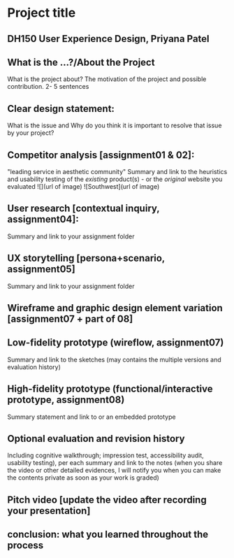 # Project title
## DH150 User Experience Design, Priyana Patel 

## What is the ...?/About the Project 
What is the project about? The motivation of the project and possible contribution. 2- 5 sentences 

## Clear design statement: 
What is the issue and Why do you think it is important to resolve that issue by your project? 

## Competitor analysis [assignment01 & 02]:
"leading service in aesthetic community" 
Summary and link to the heuristics and usability testing of the *existing* product(s) - or the *original* website you evaluated
![](url of image)
![Southwest](url of image) 

## User research [contextual inquiry, assignment04]:
Summary and link to your assignment folder

## UX storytelling [persona+scenario, assignment05]
Summary and link to your assignment folder

## Wireframe and graphic design element variation [assignment07 + part of 08]

## Low-fidelity prototype (wireflow, assignment07)
Summary and link to the sketches (may contains the multiple versions and evaluation history)

## High-fidelity prototype (functional/interactive prototype, assignment08)
Summary statement and link to or an embedded prototype

## Optional evaluation and revision history 
Including cognitive walkthrough; impression test, accessibility audit, usability testing), per each summary and link to the notes (when you share the video or other detailed evidences, I will notify you when you can make the contents private as soon as your work is graded)

## Pitch video [update the video after recording your presentation]

## conclusion: what you learned throughout the process
